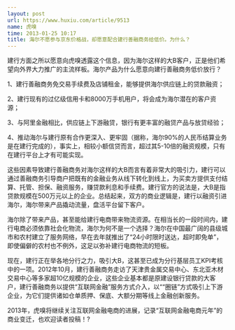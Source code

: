 ```yaml
---
layout: post
url: https://www.huxiu.com/article/9513
name: 虎嗅
time: 2013-01-25 10:17
title: 海尔不愿参与京东价格战，却愿意配合建行善融商务给低价。为什么？
---
```

建行方面之所以愿意向虎嗅透露这个信息，因为海尔这样的大B客户，正是他们希望向外界大力推广的主流样板。海尔产品为什么愿意向建行善融商务低价放行？

1、建行善融商务免交易手续费及店铺租金，能够提供海尔供应链上的贷款融资；

2、建行现有的过亿级信用卡和8000万手机用户，将会成为海尔潜在的客户资源；

3、与阿里金融相比，供应链上下游融贷，银行有更丰富的融贷产品与放贷经验；

4、推动海尔与建行原有合作更深入、更牢固（据称，海尔90%的人民币结算业务是在建行完成的），事实上，相较小额信贷而言，超过其5-10倍的融资规模，只有在建行平台上才有可能实现。

这些因素导致建行善融商务对海尔这样的大B而言有着非常大的吸引力，建行可以通过善融商务引导商户把既有的金融业务从线下转化到线上，为买卖方提供支付结算、托管、担保、融资服务，赚贷款利息和手续费。建行官方的说法是，大B是指贷款规模在500万元以上的企业。总结起来，双方的商业逻辑是，建行以融资引进海尔，海尔带来产品撬动流量，盘活平台留下客户。

海尔除了带来产品，甚至能给建行电商带来物流资源。在相当长的一段时间内，建行电商必须依靠社会化物流，海尔为何不是一个选择？海尔在中国最广阔的县级城市和农村建立了服务网络，早在去年就推出了“24小时限时送达，超时即免单”，即使偏僻的农村也不例外，这足以弥补建行电商物流的短板。

现在，建行正在举各地分行之力，吸引大B，这甚至已成为分行基层员工KPI考核中的一项。2012年10月，建行善融商务走访了天津贵金属交易中心、东北亚木材交易中心等多家超10亿规模的企业，这些企业基本都是原建设银行贷款的大客户，建行善融商务以提供“互联网金融”服务方式介入，以““圈链”方式吸引上下游企业，为它们提供诸如仓单质押、保底、大额分期等线上金融创新服务。

2013年，虎嗅将继续关注互联网金融电商的进展，记录“互联网金融电商元年”的商业变迁，也欢迎读者投稿！?

